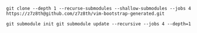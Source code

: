 `git clone --depth 1 --recurse-submodules --shallow-submodules --jobs 4 https://z7z8th@github.com/z7z8th/vim-bootstrap-generated.git`

`git submodule init
git submodule update --recursive --jobs 4 --depth=1`
